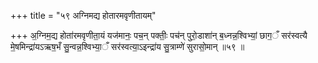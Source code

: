+++
title = "५९ अग्निमद्य होतारमवृणीतायम्"

+++
अ॒ग्निम॒द्य होता॑रमवृणीता॒यं यज॑मानः॒ पच॒न् पक्तीः॒ पच॑न् पुरो॒डाशा॑न् ब॒ध्नन्न॒श्विभ्यां॒ छाग॒ँ सर॑स्वत्यै मे॒षमिन्द्रा॑यऽऋष॒भँ सु॒न्वन्न॒श्विभ्या॒ँ सर॑स्वत्या॒ऽइन्द्रा॑य सु॒त्राम्णे॑ सुरासो॒मान् ॥५९ ॥